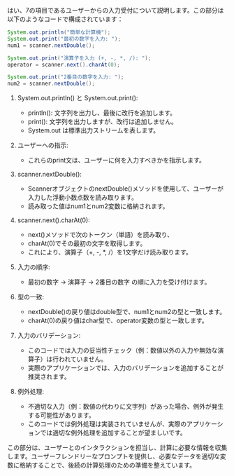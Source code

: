はい、7の項目であるユーザーからの入力受付について説明します。この部分は以下のようなコードで構成されています：

```java
System.out.println("簡単な計算機");
System.out.print("最初の数字を入力: ");
num1 = scanner.nextDouble();

System.out.print("演算子を入力 (+, -, *, /): ");
operator = scanner.next().charAt(0);

System.out.print("2番目の数字を入力: ");
num2 = scanner.nextDouble();
```

1. System.out.println() と System.out.print():
   - println(): 文字列を出力し、最後に改行を追加します。
   - print(): 文字列を出力しますが、改行は追加しません。
   - System.out は標準出力ストリームを表します。

2. ユーザーへの指示:
   - これらのprint文は、ユーザーに何を入力すべきかを指示します。

3. scanner.nextDouble():
   - ScannerオブジェクトのnextDouble()メソッドを使用して、ユーザーが入力した浮動小数点数を読み取ります。
   - 読み取った値はnum1とnum2変数に格納されます。

4. scanner.next().charAt(0):
   - next()メソッドで次のトークン（単語）を読み取り、
   - charAt(0)でその最初の文字を取得します。
   - これにより、演算子（+, -, *, /）を1文字だけ読み取ります。

5. 入力の順序:
   - 最初の数字 → 演算子 → 2番目の数字 の順に入力を受け付けます。

6. 型の一致:
   - nextDouble()の戻り値はdouble型で、num1とnum2の型と一致します。
   - charAt(0)の戻り値はchar型で、operator変数の型と一致します。

7. 入力のバリデーション:
   - このコードでは入力の妥当性チェック（例：数値以外の入力や無効な演算子）は行われていません。
   - 実際のアプリケーションでは、入力のバリデーションを追加することが推奨されます。

8. 例外処理:
   - 不適切な入力（例：数値の代わりに文字列）があった場合、例外が発生する可能性があります。
   - このコードでは例外処理は実装されていませんが、実際のアプリケーションでは適切な例外処理を追加することが望ましいです。

この部分は、ユーザーとのインタラクションを担当し、計算に必要な情報を収集します。ユーザーフレンドリーなプロンプトを提供し、必要なデータを適切な変数に格納することで、後続の計算処理のための準備を整えています。
